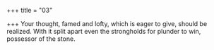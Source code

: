+++
title = "03"

+++
Your thought, famed and lofty, which is eager to give, should be realized. With it split apart even the strongholds for plunder to win, possessor of  the stone.  